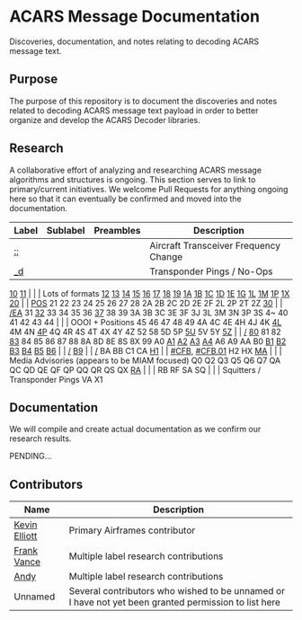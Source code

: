 # ACARS Message Documentation

Discoveries, documentation, and notes relating to decoding ACARS message text.

## Purpose

The purpose of this repository is to document the discoveries and notes related to decoding ACARS message text payload in order to better organize and develop the ACARS Decoder libraries.

## Research

A collaborative effort of analyzing and researching ACARS message algorithms and structures is ongoing. This section serves to link to primary/current initiatives. We welcome Pull Requests for anything ongoing here so that it can eventually be confirmed and moved into the documentation.

Label | Sublabel | Preambles | Description
----- | -------- | --------- | -----------
[:;](research/colon-semicolon.md) | | | Aircraft Transceiver Frequency Change
[_d](research/_d.md) | | | Transponder Pings / No-Ops
[10](research/10.md)
[11](research/11.md) | | | Lots of formats
[12](research/12.md)
[13](research/13.md)
[14](research/14.md)
[15](research/15.md)
[16](research/16.md)
[17](research/17.md)
[18](research/18.md)
[19](research/19.md)
[1A](research/1A.md)
[1B](research/1B.md)
[1C](research/1C.md)
[1D](research/1D.md)
[1E](research/1E.md)
[1G](research/1G.md)
[1L](research/1L.md)
[1M](research/1M.md)
[1P](research/1P.md)
[1X](research/1X.md)
[20](research/20.md) | | [POS](research/20/POS.md)
21
22
23
24
25
26
27
28
2A
2B
2C
2D
2E
2F
2L
2P
2T
2Z
[30](research/30.md) | | [/EA](research/30/forward-slash-EA.md)
31
[32](research/32.md)
33
34
35
36
[37](research/37.md)
38
39
3A
3B
3C
3E
3F
3J
3L
3M
3N
3P
3S
4~
40
41
42
43
44 | | | OOOI + Positions
45
46
47
48
49
4A
4C
4E
4H
4J
4K
[4L](research/4L.md)
4M
4N
[4P](research/4P.md)
4Q
4R
4S
4T
4X
4Y
4Z
52
58
5D
5P
[5U](research/5U.md)
5V
5Y
[5Z](research/5Z.md) | | [/](research/5Z/forward-slash.md)
[80](research/80.md)
81
82
[83](research/83.md)
84
85
86
87
88
8A
8D
8E
8S
8X
99
A0
[A1](research/A1.md)
[A2](research/A2.md)
[A3](research/A3.md)
[A4](research/A4.md)
A6
A9
AA
B0
[B1](research/B1.md)
[B2](research/B2.md)
[B3](research/B3.md)
[B4](research/B4.md)
[B5](research/B5.md)
[B6](research/B6.md) | | [/](research/B6/forward-slash.md)
[B9](research/B9.md) | | [/](research/B9/forward-slash.md)
BA
BB
C1
CA
[H1](research/H1.md) | | [#CFB](research/H1/CFB.md), [#CFB.01](research/H1/CFB/CFB.01.md)
H2
HX
[MA](research/MA.md) | | | Media Advisories (appears to be MIAM focused)
Q0
Q2
Q3
Q5
Q6
Q7
QA
QC
QD
QE
QF
QP
QQ
QR
QS
QX
[RA](research/RA.md) | | |
RB
RF
SA
SQ | | | Squitters / Transponder Pings
VA
X1

## Documentation

We will compile and create actual documentation as we confirm our research results.

PENDING...

## Contributors

Name | Description
---- | -----------
[Kevin Elliott](https://github.com/kevinelliott) | Primary Airframes contributor
[Frank Vance](https://github.com/fvance) | Multiple label research contributions
[Andy](https://github.com/andermatt64) | Multiple label research contributions
Unnamed | Several contributors who wished to be unnamed or I have not yet been granted permission to list here
